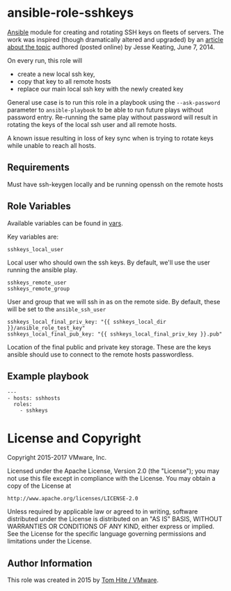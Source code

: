 # ansible-role-sshkeys

[Ansible](https://github.com/ansible/ansible) module for creating
and rotating SSH keys on fleets of servers.  The work was inspired (though
dramatically altered and upgraded) by an
[article about the topic](https://derpops.bike/2014/06/07/ssh-key-rotation-with-ansible/)
authored (posted online) by Jesse Keating, June 7, 2014.

On every run, this role will 
* create a new local ssh key,
* copy that key to all remote hosts
* replace our main local ssh key with the newly created key

General use case is to run this role in a playbook using the
`--ask-password` parameter to `ansible-playbook` to be able to run
future plays without password entry.  Re-running the same play without password
will result in rotating the keys of the local ssh user and all remote hosts.

A known issue resulting in loss of key sync when is
trying to rotate keys while unable to reach all hosts.

## Requirements

Must have ssh-keygen locally and be running openssh on the remote hosts

## Role Variables

Available variables can be found in [vars](defaults/main.yml).

Key variables are:

    sshkeys_local_user

Local user who should own the ssh keys. By default, we'll use the user running the ansible play.  

    sshkeys_remote_user
    sshkeys_remote_group

User and group that we will ssh in as on the remote side.
By default, these will be set to the `ansible_ssh_user`
    
    sshkeys_local_final_priv_key: "{{ sshkeys_local_dir }}/ansible_role_test_key"
    sshkeys_local_final_pub_key: "{{ sshkeys_local_final_priv_key }}.pub"

Location of the final public and private key storage.  These are the keys
ansible should use to connect to the remote hosts passwordless.

## Example playbook

```
---
- hosts: sshhosts
  roles:
    - sshkeys

```

# License and Copyright
 
Copyright 2015-2017 VMware, Inc.

Licensed under the Apache License, Version 2.0 (the "License");
you may not use this file except in compliance with the License.
You may obtain a copy of the License at

    http://www.apache.org/licenses/LICENSE-2.0

Unless required by applicable law or agreed to in writing, software
distributed under the License is distributed on an "AS IS" BASIS,
WITHOUT WARRANTIES OR CONDITIONS OF ANY KIND, either express or implied.
See the License for the specific language governing permissions and
limitations under the License.

## Author Information

This role was created in 2015 by [Tom Hite / VMware](http://www.vmware.com/).
